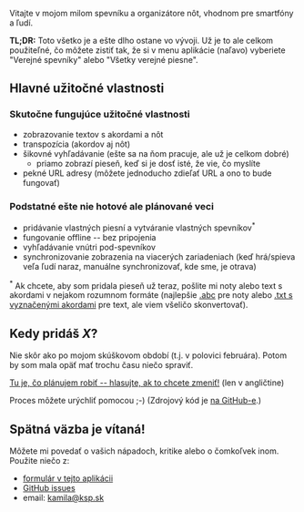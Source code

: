 Vitajte v mojom milom spevníku a organizátore nôt, vhodnom pre smartfóny a ľudí.

**TL;DR:** Toto všetko je a ešte dlho ostane vo vývoji. Už je to ale celkom použiteľné, čo môžete zistiť tak, že si v menu aplikácie (naľavo) vyberiete "Verejné spevníky" alebo "Všetky verejné piesne".

Hlavné užitočné vlastnosti
--------------------------

### Skutočne fungujúce užitočné vlastnosti

- zobrazovanie textov s akordami a nôt
- transpozícia (akordov aj nôt)
- šikovné vyhľadávanie (ešte sa na ňom pracuje, ale už je celkom dobré)
  - priamo zobrazí pieseň, keď si je dosť isté, že vie, čo myslíte
- pekné URL adresy (môžete jednoducho zdieľať URL a ono to bude fungovať)

### Podstatné ešte nie hotové ale plánované veci

- pridávanie vlastných piesní a vytváranie vlastných spevníkov<sup>*</sup>
- fungovanie offline -- bez pripojenia
- vyhľadávanie vnútri pod-spevníkov
- synchronizovanie zobrazenia na viacerých zariadeniach (keď hrá/spieva veľa ľudí naraz, manuálne synchronizovať, kde sme, je otrava)

<sup>*</sup> Ak chcete, aby som pridala pieseň už teraz, pošlite mi noty alebo text s akordami v nejakom rozumnom formáte (najlepšie [.abc](http://abcnotation.com/) pre noty alebo [.txt s vyznačenými akordami](https://github.com/AnotherKamila/songbook-web/blob/master/example-song.txt) pre text, ale viem všeličo skonvertovať).

Kedy pridáš *X*?
----------------

Nie skôr ako po mojom skúškovom období (t.j. v polovici februára). Potom by som mala opäť mať trochu času niečo spraviť.

[Tu je, čo plánujem robiť -- hlasujte, ak to chcete zmeniť!](https://trello.com/b/STftFyBr/songbook?menu=filter&filter=label:user-visible) (len v angličtine)

Proces môžete urýchliť pomocou ;-) (Zdrojový kód je [na GitHub-e](https://github.com/AnotherKamila/songbook-web).)

Spätná väzba je vítaná!
-----------------------

Môžete mi povedať o vašich nápadoch, kritike alebo o čomkoľvek inom. Použite niečo z:

- [formulár v tejto aplikácii](#/feedback)
- [GitHub issues](https://github.com/AnotherKamila/songbook-web/issues)
- email: [kamila@ksp.sk](mailto:kamila@ksp.sk)
